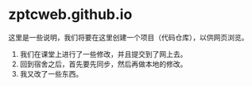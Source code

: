 # zptcweb.github.io
这里是一些说明，我们将要在这里创建一个项目（代码仓库），以供网页浏览。

1. 我们在课堂上进行了一些修改，并且提交到了网上去。
2. 回到宿舍之后，首先要先同步，然后再做本地的修改。
3. 我又改了一些东西。
